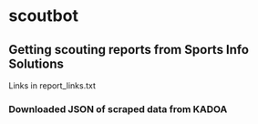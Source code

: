 # scoutbot

## Getting scouting reports from Sports Info Solutions
Links in report_links.txt

###  Downloaded JSON of scraped data from KADOA
